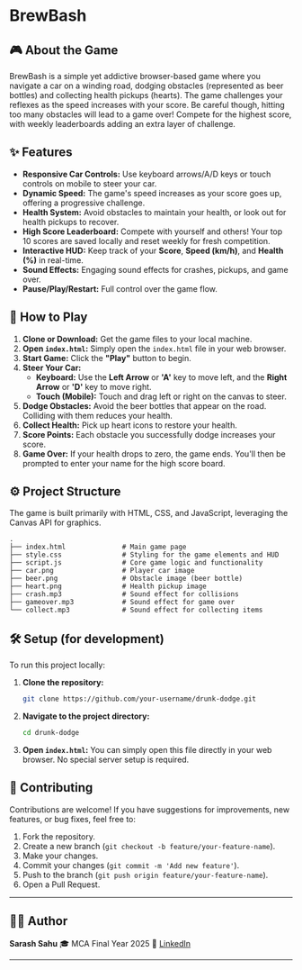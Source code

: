 # BrewBash

## 🎮 About the Game

BrewBash is a simple yet addictive browser-based game where you navigate a car on a winding road, dodging obstacles (represented as beer bottles) and collecting health pickups (hearts). The game challenges your reflexes as the speed increases with your score. Be careful though, hitting too many obstacles will lead to a game over\! Compete for the highest score, with weekly leaderboards adding an extra layer of challenge.

## ✨ Features

  * **Responsive Car Controls:** Use keyboard arrows/A/D keys or touch controls on mobile to steer your car.
  * **Dynamic Speed:** The game's speed increases as your score goes up, offering a progressive challenge.
  * **Health System:** Avoid obstacles to maintain your health, or look out for health pickups to recover.
  * **High Score Leaderboard:** Compete with yourself and others\! Your top 10 scores are saved locally and reset weekly for fresh competition.
  * **Interactive HUD:** Keep track of your **Score**, **Speed (km/h)**, and **Health (%)** in real-time.
  * **Sound Effects:** Engaging sound effects for crashes, pickups, and game over.
  * **Pause/Play/Restart:** Full control over the game flow.

## 🚀 How to Play

1.  **Clone or Download:** Get the game files to your local machine.
2.  **Open `index.html`:** Simply open the `index.html` file in your web browser.
3.  **Start Game:** Click the **"Play"** button to begin.
4.  **Steer Your Car:**
      * **Keyboard:** Use the **Left Arrow** or **'A'** key to move left, and the **Right Arrow** or **'D'** key to move right.
      * **Touch (Mobile):** Touch and drag left or right on the canvas to steer.
5.  **Dodge Obstacles:** Avoid the beer bottles that appear on the road. Colliding with them reduces your health.
6.  **Collect Health:** Pick up heart icons to restore your health.
7.  **Score Points:** Each obstacle you successfully dodge increases your score.
8.  **Game Over:** If your health drops to zero, the game ends. You'll then be prompted to enter your name for the high score board.

## ⚙️ Project Structure

The game is built primarily with HTML, CSS, and JavaScript, leveraging the Canvas API for graphics.

```
.
├── index.html              # Main game page
├── style.css               # Styling for the game elements and HUD
├── script.js               # Core game logic and functionality
├── car.png                 # Player car image
├── beer.png                # Obstacle image (beer bottle)
├── heart.png               # Health pickup image
├── crash.mp3               # Sound effect for collisions
├── gameover.mp3            # Sound effect for game over
└── collect.mp3             # Sound effect for collecting items
```

## 🛠️ Setup (for development)

To run this project locally:

1.  **Clone the repository:**
    ```bash
    git clone https://github.com/your-username/drunk-dodge.git
    ```
2.  **Navigate to the project directory:**
    ```bash
    cd drunk-dodge
    ```
3.  **Open `index.html`:** You can simply open this file directly in your web browser. No special server setup is required.

## 🤝 Contributing

Contributions are welcome\! If you have suggestions for improvements, new features, or bug fixes, feel free to:

1.  Fork the repository.
2.  Create a new branch (`git checkout -b feature/your-feature-name`).
3.  Make your changes.
4.  Commit your changes (`git commit -m 'Add new feature'`).
5.  Push to the branch (`git push origin feature/your-feature-name`).
6.  Open a Pull Request.

---

## 🧑‍💻 Author

**Sarash Sahu**
🎓 MCA Final Year 2025
🔗 [LinkedIn](https://www.linkedin.com/in/sarashsahu)

---

